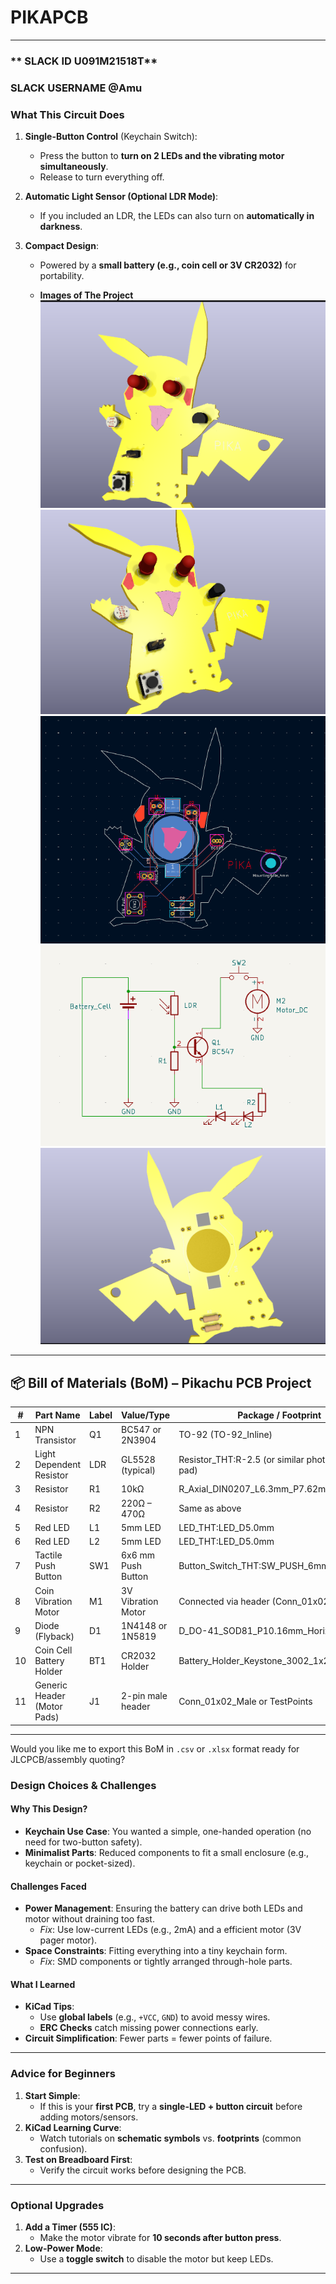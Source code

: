 # PIKAPCB


---
### ** SLACK ID U091M21518T**
### **SLACK USERNAME @Amu**


### **What This Circuit Does**  
1. **Single-Button Control** (Keychain Switch):  
   - Press the button to **turn on 2 LEDs and the vibrating motor simultaneously**.  
   - Release to turn everything off.  

2. **Automatic Light Sensor (Optional LDR Mode)**:  
   - If you included an LDR, the LEDs can also turn on **automatically in darkness**.  

3. **Compact Design**:  
   - Powered by a **small battery (e.g., coin cell or 3V CR2032)** for portability.
  
   - **Images of The Project**
![PCB Preview](https://github.com/Armaan240/PIKAPCB/blob/main/Screenshot%20(13).png)
![PCB Preview](https://github.com/Armaan240/PIKAPCB/blob/main/Screenshot%20(14).png)
![PCB Preview](https://github.com/Armaan240/PIKAPCB/blob/main/Screenshot%20(16).png)
![PCB Preview](https://github.com/Armaan240/PIKAPCB/blob/main/Screenshot%20(17).png)
![PCB Preview](https://github.com/Armaan240/PIKAPCB/blob/main/Screenshot%20(15).png)

---

## 📦 **Bill of Materials (BoM) – Pikachu PCB Project**

| **#** | **Part Name**               | **Label** | **Value/Type**     | **Package / Footprint**                             | **Qty** |
| ----- | --------------------------- | --------- | ------------------ | --------------------------------------------------- | ------- |
| 1     | NPN Transistor              | Q1        | BC547 or 2N3904    | TO-92 (TO-92\_Inline)                               | 1       |
| 2     | Light Dependent Resistor    | LDR       | GL5528 (typical)   | Resistor\_THT\:R-2.5 (or similar photoresistor pad) | 1       |
| 3     | Resistor                    | R1        | 10kΩ               | R\_Axial\_DIN0207\_L6.3mm\_P7.62mm\_Horizontal      | 1       |
| 4     | Resistor                    | R2        | 220Ω – 470Ω        | Same as above                                       | 1       |
| 5     | Red LED                     | L1        | 5mm LED            | LED\_THT\:LED\_D5.0mm                               | 1       |
| 6     | Red LED                     | L2        | 5mm LED            | LED\_THT\:LED\_D5.0mm                               | 1       |
| 7     | Tactile Push Button         | SW1       | 6x6 mm Push Button | Button\_Switch\_THT\:SW\_PUSH\_6mm\_H5mm            | 1       |
| 8     | Coin Vibration Motor        | M1        | 3V Vibration Motor | Connected via header (Conn\_01x02\_Male)            | 1       |
| 9     | Diode (Flyback)             | D1        | 1N4148 or 1N5819   | D\_DO-41\_SOD81\_P10.16mm\_Horizontal               | 1       |
| 10    | Coin Cell Battery Holder    | BT1       | CR2032 Holder      | Battery\_Holder\_Keystone\_3002\_1x20mm             | 1       |
| 11    | Generic Header (Motor Pads) | J1        | 2-pin male header  | Conn\_01x02\_Male or TestPoints                     | 1       |

---

Would you like me to export this BoM in `.csv` or `.xlsx` format ready for JLCPCB/assembly quoting?


### **Design Choices & Challenges**  
#### **Why This Design?**  
- **Keychain Use Case**: You wanted a simple, one-handed operation (no need for two-button safety).  
- **Minimalist Parts**: Reduced components to fit a small enclosure (e.g., keychain or pocket-sized).  

#### **Challenges Faced**  
- **Power Management**: Ensuring the battery can drive both LEDs and motor without draining too fast.  
   - *Fix*: Use low-current LEDs (e.g., 2mA) and a efficient motor (3V pager motor).  
- **Space Constraints**: Fitting everything into a tiny keychain form.  
   - *Fix*: SMD components or tightly arranged through-hole parts.  

#### **What I Learned**  
- **KiCad Tips**:  
  - Use **global labels** (e.g., `+VCC`, `GND`) to avoid messy wires.  
  - **ERC Checks** catch missing power connections early.  
- **Circuit Simplification**: Fewer parts = fewer points of failure.  

---

### **Advice for Beginners**  
1. **Start Simple**:  
   - If this is your **first PCB**, try a **single-LED + button circuit** before adding motors/sensors.  
2. **KiCad Learning Curve**:  
   - Watch tutorials on **schematic symbols** vs. **footprints** (common confusion).  
3. **Test on Breadboard First**:  
   - Verify the circuit works before designing the PCB.  

---

### **Optional Upgrades**  
1. **Add a Timer (555 IC)**:  
   - Make the motor vibrate for **10 seconds after button press**.  
2. **Low-Power Mode**:  
   - Use a **toggle switch** to disable the motor but keep LEDs.  

---

